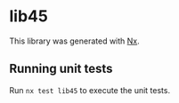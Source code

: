 # lib45

This library was generated with [Nx](https://nx.dev).

## Running unit tests

Run `nx test lib45` to execute the unit tests.
